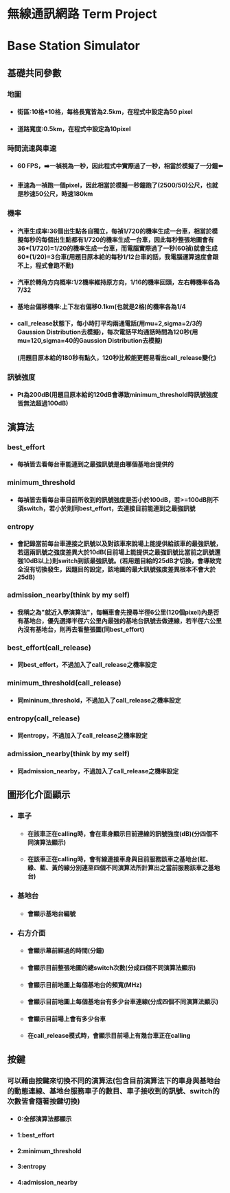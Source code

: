 # 無線通訊網路 Term Project
# Base Station Simulator
## 基礎共同參數
### 地圖
* #### 街區:10格*10格，每格長寬皆為2.5km，在程式中設定為50 pixel
* #### 道路寬度:0.5km，在程式中設定為10pixel
### 時間流速與車速
* #### 60 FPS，:arrow_right:一禎視為一秒，因此程式中實際過了一秒，相當於模擬了一分鐘:arrow_left:
* #### 車速為一禎跑一個pixel，因此相當於模擬一秒鐘跑了(2500/50)公尺，也就是秒速50公尺，時速180km
 
### 機率
* #### 汽車生成率:36個出生點各自獨立，每禎1/720的機率生成一台車，相當於模擬每秒的每個出生點都有1/720的機率生成一台車，因此每秒整張地圖會有36*(1/720)=1/20的機率生成一台車，而電腦實際過了一秒(60禎)就會生成60*(1/20)=3台車(用題目原本給的每秒1/12台車的話，我電腦運算速度會跟不上，程式會跑不動)
* #### 汽車於轉角方向概率:1/2機率維持原方向，1/16的機率回頭，左右轉機率各為7/32
* #### 基地台偏移機率:上下左右偏移0.1km(也就是2格)的機率各為1/4
* #### call_release狀態下，每小時打平均兩通電話(用mu=2,sigma=2/3的Gaussion Distribution去模擬)，每次電話平均通話時間為120秒(用mu=120,sigma=40的Gaussion Distribution去模擬)
    #### (用題目原本給的180秒有點久，120秒比較能更輕易看出call_release變化)
### 訊號強度
* #### Pt為200dB(用題目原本給的120dB會導致minimum_threshold時訊號強度皆無法超過100dB)


## 演算法

### best_effort
* #### 每禎皆去看每台車能連到之最強訊號是由哪個基地台提供的
### minimum_threshold
* #### 每禎皆去看每台車目前所收到的訊號強度是否小於100dB，若>=100dB則不須switch，若小於則同best_effort，去連接目前能連到之最強訊號
### entropy
* #### 會記錄當前每台車連接之訊號以及對該車來說場上能提供給該車的最強訊號，若這兩訊號之強度差異大於10dB(目前場上能提供之最強訊號比當前之訊號還強10dB以上)則switch到該最強訊號。(若用題目給的25dB才切換，會導致完全沒有切換發生，因題目的設定，該地圖的最大訊號強度差異根本不會大於25dB)
### admission_nearby(think by my self)
* #### 我稱之為"就近入學演算法"，每輛車會先搜尋半徑6公里(120個pixel)內是否有基地台，優先選擇半徑六公里內最強的基地台訊號去做連線，若半徑六公里內沒有基地台，則再去看整張圖(同best_effort)

### best_effort(call_release)
* #### 同best_effort，不過加入了call_release之機率設定
### minimum_threshold(call_release)
* #### 同mininum_threshold，不過加入了call_release之機率設定
### entropy(call_release)
* #### 同entropy，不過加入了call_release之機率設定
### admission_nearby(think by my self)
* #### 同admission_nearby，不過加入了call_release之機率設定


## 圖形化介面顯示
* ### 車子
    *    #### 在該車正在calling時，會在車身顯示目前連線的訊號強度(dB)(分四個不同演算法顯示)
    *    #### 在該車正在calling時，會有線連接車身與目前服務該車之基地台(紅、綠、藍、黃的線分別連至四個不同演算法所計算出之當前服務該車之基地台)
* ### 基地台
    * #### 會顯示基地台編號 
* ### 右方介面
    * #### 會顯示幕前經過的時間(分鐘)
    * #### 會顯示目前整張地圖的總switch次數(分成四個不同演算法顯示)
    * #### 會顯示目前地圖上每個基地台的頻寬(MHz)
    * #### 會顯示目前地圖上每個基地台有多少台車連線(分成四個不同演算法顯示)
    * #### 會顯示目前場上會有多少台車 
    * #### 在call_release模式時，會顯示目前場上有幾台車正在calling

## 按鍵
### 可以藉由按鍵來切換不同的演算法(包含目前演算法下的車身與基地台的動態連線、基地台服務車子的數目、車子接收到的訊號、switch的次數皆會隨著按鍵切換)
* #### 0:全部演算法都顯示
* #### 1:best_effort
* #### 2:minimum_threshold
* #### 3:entropy
* #### 4:admission_nearby
